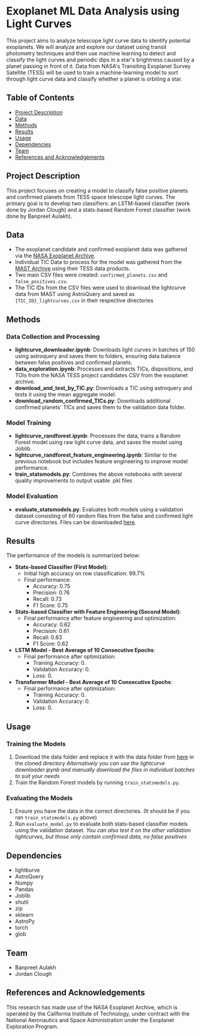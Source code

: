 
# Exoplanet ML Data Analysis using Light Curves

This project aims to analyze telescope light curve data to identify potential exoplanets. We will analyze and explore our dataset using transit photometry techniques and then use machine learning to detect and classify the light curves and periodic dips in a star's brightness caused by a planet passing in front of it. Data from NASA's Transiting Exoplanet Survey Satellite (TESS) will be used to train a machine-learning model to sort through light curve data and classify whether a planet is orbiting a star.

## Table of Contents
- [Project Description](#project-description)
- [Data](#data)
- [Methods](#methods)
- [Results](#results)
- [Usage](#usage)
- [Dependencies](#dependencies)
- [Team](#team)
- [References and Acknowledgements](#references-and-acknowledgements)

## Project Description
This project focuses on creating a model to classify false positive planets and confirmed planets from TESS space telescope light curves. The primary goal is to develop two classifiers: an LSTM-based classifier (work done by Jordan Clough) and a stats-based Random Forest classifier (work done by Banpreet Aulakh).

## Data
- The exoplanet candidate and confirmed exoplanet data was gathered via the [NASA Exoplanet Archive](https://exoplanetarchive.ipac.caltech.edu/index.html).
- Individual TIC Data to process for the model was gathered from the [MAST Archive](https://archive.stsci.edu/) using their TESS data products.
- Two main CSV files were created: `confirmed_planets.csv` and `false_positives.csv`.
- The TIC IDs from the CSV files were used to download the lightcurve data from MAST using AstroQuery and saved as `{TIC_ID}_lightcurves.csv` in their respective directories

## Methods
### Data Collection and Processing
- **lightcurve_downloader.ipynb**: Downloads light curves in batches of 150 using astroquery and saves them to folders, ensuring data balance between false positives and confirmed planets.
- **data_exploration.ipynb**: Processes and extracts TICs, dispositions, and TOIs from the NASA TESS project candidates CSV from the exoplanet archive.
- **download_and_test_by_TIC.py**: Downloads a TIC using astroquery and tests it using the mean aggregate model.
- **download_random_confirmed_TICs.py**: Downloads additional confirmed planets' TICs and saves them to the validation data folder.

### Model Training
- **lightcurve_randforest.ipynb**: Processes the data, trains a Random Forest model using raw light curve data, and saves the model using Joblib.
- **lightcurve_randforest_feature_engineering.ipynb**: Similar to the previous notebook but includes feature engineering to improve model performance.
- **train_statsmodels.py**: Combines the above notebooks with several quality improvements to output usable .pkl files

### Model Evaluation
- **evaluate_statsmodels.py**: Evaluates both models using a validation dataset consisting of 60 random files from the false and confirmed light curve directories. Files can be downloaded [here](https://drive.google.com/file/d/1aaVGC6HPTHWbxfuUbTZPnbUmz3ApxLam/view?usp=drive_link).

## Results
The performance of the models is summarized below:
- **Stats-based Classifier (First Model)**:
  - Initial high accuracy on row classification: 99.7%
  - Final performance: 
    - Accuracy: 0.75
    - Precision: 0.76
    - Recall: 0.73
    - F1 Score: 0.75
- **Stats-based Classifier with Feature Engineering (Second Model)**:
  - Final performance after feature engineering and optimization:
    - Accuracy: 0.62
    - Precision: 0.61
    - Recall: 0.63
    - F1 Score: 0.62
- **LSTM Model - Best Average of 10 Consecutive Epochs**:
  - Final performance after optimization:
    - Training Accuracy: 0.
    - Validation Accuracy: 0.
    - Loss: 0.
- **Transformer Model - Best Average of 10 Consecutive Epochs**:
  - Final performance after optimization:
    - Training Accuracy: 0.
    - Validation Accuracy: 0.
    - Loss: 0.

## Usage
### Training the Models
1. Download the data folder and replace it with the data folder from [here](https://drive.google.com/file/d/1aaVGC6HPTHWbxfuUbTZPnbUmz3ApxLam/view?usp=drive_link) in the cloned directory
   *Alternatively you can use the lightcurve downloader.ipynb and manually download the files in individual batches to suit your needs*
2. Train the Random Forest models by running `train_statsmodels.py`.

### Evaluating the Models
1. Ensure you have the data in the correct directories. (It should be if you ran `train_statsmodels.py` above)
2. Run `evaluate_model.py` to evaluate both stats-based classifier models using the validation dataset.
   *You can also test it on the other validation lightcurves, but those only contain confirmed data, no false positives*

## Dependencies
- lightkurve
- AstroQuery
- Numpy
- Pandas
- Joblib
- shutil
- zip
- sklearn
- AstroPy
- torch
- glob

## Team
- Banpreet Aulakh
- Jordan Clough

## References and Acknowledgements
This research has made use of the NASA Exoplanet Archive, which is operated by the California Institute of Technology, under contract with the National Aeronautics and Space Administration under the Exoplanet Exploration Program.
